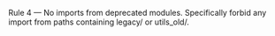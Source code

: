 Rule 4 — No imports from deprecated modules.
Specifically forbid any import from paths containing legacy/ or utils_old/.
